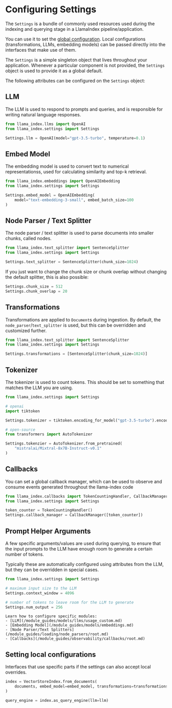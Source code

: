 # Configuring Settings

The `Settings` is a bundle of commonly used resources used during the indexing and querying stage in a LlamaIndex pipeline/application.

You can use it to set the [global configuration](#setting-global-configuration). Local configurations (transformations, LLMs, embedding models) can be passed directly into the interfaces that make use of them.

The `Settings` is a simple singleton object that lives throughout your application. Whenever a particular component is not provided, the `Settings` object is used to provide it as a global default.

The following attributes can be configured on the `Settings` object:

## LLM

The LLM is used to respond to prompts and queries, and is responsible for writing natural language responses.

```python
from llama_index.llms import OpenAI
from llama_index.settings import Settings

Settings.llm = OpenAI(model="gpt-3.5-turbo", temperature=0.1)
```

## Embed Model

The embedding model is used to convert text to numerical representationss, used for calculating similarity and top-k retrieval.

```python
from llama_index.embeddings import OpenAIEmbedding
from llama_index.settings import Settings

Settings.embed_model = OpenAIEmbedding(
    model="text-embedding-3-small", embed_batch_size=100
)
```

## Node Parser / Text Splitter

The node parser / text splitter is used to parse documents into smaller chunks, called nodes.

```python
from llama_index.text_splitter import SentenceSplitter
from llama_index.settings import Settings

Settings.text_splitter = SentenceSplitter(chunk_size=1024)
```

If you just want to change the chunk size or chunk overlap without changing the default splitter, this is also possible:

```python
Settings.chunk_size = 512
Settings.chunk_overlap = 20
```

## Transformations

Transformations are applied to `Document`s during ingestion. By default, the `node_parser`/`text_splitter` is used, but this can be overridden and customized further.

```python
from llama_index.text_splitter import SentenceSplitter
from llama_index.settings import Settings

Settings.transformations = [SentenceSplitter(chunk_size=1024)]
```

## Tokenizer

The tokenizer is used to count tokens. This should be set to something that matches the LLM you are using.

```python
from llama_index.settings import Settings

# openai
import tiktoken

Settings.tokenizer = tiktoken.encoding_for_model("gpt-3.5-turbo").encode

# open-source
from transformers import AutoTokenizer

Settings.tokenzier = AutoTokenizer.from_pretrained(
    "mistralai/Mixtral-8x7B-Instruct-v0.1"
)
```

## Callbacks

You can set a global callback manager, which can be used to observe and consume events generated throughout the llama-index code

```python
from llama_index.callbacks import TokenCountingHandler, CallbackManager
from llama_index.settings import Settings

token_counter = TokenCountingHandler()
Settings.callback_manager = CallbackManager([token_counter])
```

## Prompt Helper Arguments

A few specific arguments/values are used during querying, to ensure that the input prompts to the LLM have enough room to generate a certain number of tokens.

Typically these are automatically configured using attributes from the LLM, but they can be overridden in special cases.

```python
from llama_index.settings import Settings

# maximum input size to the LLM
Settings.context_window = 4096

# number of tokens to leave room for the LLM to generate
Settings.num_output = 256
```

```{tip}
Learn how to configure specific modules:
- [LLM](/module_guides/models/llms/usage_custom.md)
- [Embedding Model](/module_guides/models/embeddings.md)
- [Node Parser/Text Splitters](/module_guides/loading/node_parsers/root.md)
- [Callbacks](/module_guides/observability/callbacks/root.md)
```

## Setting local configurations

Interfaces that use specific parts if the settings can also accept local overrides.

```python
index = VectorStoreIndex.from_documents(
    documents, embed_model=embed_model, transformations=transformations
)

query_engine = index.as_query_engine(llm=llm)
```

